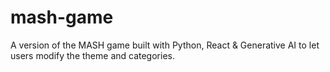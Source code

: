 # mash-game
A version of the MASH game built with Python, React &amp; Generative AI to let users modify the theme and categories.
